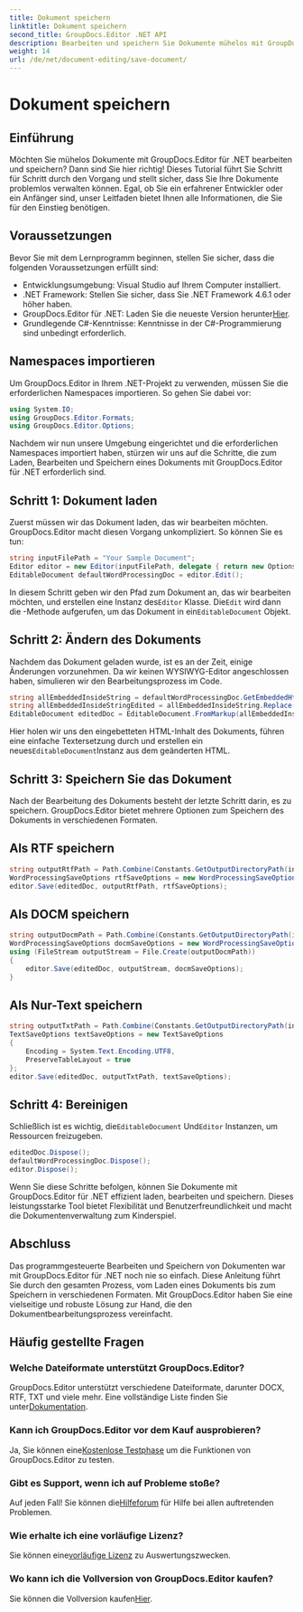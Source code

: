 ```yaml
---
title: Dokument speichern
linktitle: Dokument speichern
second_title: GroupDocs.Editor .NET API
description: Bearbeiten und speichern Sie Dokumente mühelos mit GroupDocs.Editor für .NET. Diese Schritt-für-Schritt-Anleitung vereinfacht den Vorgang für Entwickler.
weight: 14
url: /de/net/document-editing/save-document/
---
```


# Dokument speichern

## Einführung
Möchten Sie mühelos Dokumente mit GroupDocs.Editor für .NET bearbeiten und speichern? Dann sind Sie hier richtig! Dieses Tutorial führt Sie Schritt für Schritt durch den Vorgang und stellt sicher, dass Sie Ihre Dokumente problemlos verwalten können. Egal, ob Sie ein erfahrener Entwickler oder ein Anfänger sind, unser Leitfaden bietet Ihnen alle Informationen, die Sie für den Einstieg benötigen.
## Voraussetzungen
Bevor Sie mit dem Lernprogramm beginnen, stellen Sie sicher, dass die folgenden Voraussetzungen erfüllt sind:
- Entwicklungsumgebung: Visual Studio auf Ihrem Computer installiert.
- .NET Framework: Stellen Sie sicher, dass Sie .NET Framework 4.6.1 oder höher haben.
-  GroupDocs.Editor für .NET: Laden Sie die neueste Version herunter[Hier](https://releases.groupdocs.com/editor/net/).
- Grundlegende C#-Kenntnisse: Kenntnisse in der C#-Programmierung sind unbedingt erforderlich.
## Namespaces importieren
Um GroupDocs.Editor in Ihrem .NET-Projekt zu verwenden, müssen Sie die erforderlichen Namespaces importieren. So gehen Sie dabei vor:
```csharp
using System.IO;
using GroupDocs.Editor.Formats;
using GroupDocs.Editor.Options;
```
Nachdem wir nun unsere Umgebung eingerichtet und die erforderlichen Namespaces importiert haben, stürzen wir uns auf die Schritte, die zum Laden, Bearbeiten und Speichern eines Dokuments mit GroupDocs.Editor für .NET erforderlich sind.
## Schritt 1: Dokument laden
Zuerst müssen wir das Dokument laden, das wir bearbeiten möchten. GroupDocs.Editor macht diesen Vorgang unkompliziert. So können Sie es tun:

```csharp
string inputFilePath = "Your Sample Document";
Editor editor = new Editor(inputFilePath, delegate { return new Options.WordProcessingLoadOptions(); });
EditableDocument defaultWordProcessingDoc = editor.Edit();
```
 In diesem Schritt geben wir den Pfad zum Dokument an, das wir bearbeiten möchten, und erstellen eine Instanz des`Editor` Klasse. Die`Edit` wird dann die -Methode aufgerufen, um das Dokument in ein`EditableDocument` Objekt.
## Schritt 2: Ändern des Dokuments
Nachdem das Dokument geladen wurde, ist es an der Zeit, einige Änderungen vorzunehmen. Da wir keinen WYSIWYG-Editor angeschlossen haben, simulieren wir den Bearbeitungsprozess im Code.

```csharp
string allEmbeddedInsideString = defaultWordProcessingDoc.GetEmbeddedHtml();
string allEmbeddedInsideStringEdited = allEmbeddedInsideString.Replace("Subtitle", "Edited subtitle");
EditableDocument editedDoc = EditableDocument.FromMarkup(allEmbeddedInsideStringEdited, null);
```
 Hier holen wir uns den eingebetteten HTML-Inhalt des Dokuments, führen eine einfache Textersetzung durch und erstellen ein neues`EditableDocument`Instanz aus dem geänderten HTML.
## Schritt 3: Speichern Sie das Dokument
Nach der Bearbeitung des Dokuments besteht der letzte Schritt darin, es zu speichern. GroupDocs.Editor bietet mehrere Optionen zum Speichern des Dokuments in verschiedenen Formaten.
## Als RTF speichern
```csharp
string outputRtfPath = Path.Combine(Constants.GetOutputDirectoryPath(inputFilePath), "editedDoc.rtf");
WordProcessingSaveOptions rtfSaveOptions = new WordProcessingSaveOptions(WordProcessingFormats.Rtf);
editor.Save(editedDoc, outputRtfPath, rtfSaveOptions);
```
## Als DOCM speichern
```csharp
string outputDocmPath = Path.Combine(Constants.GetOutputDirectoryPath(inputFilePath), "editedDoc.docm");
WordProcessingSaveOptions docmSaveOptions = new WordProcessingSaveOptions(WordProcessingFormats.Docm);
using (FileStream outputStream = File.Create(outputDocmPath))
{
    editor.Save(editedDoc, outputStream, docmSaveOptions);
}
```
## Als Nur-Text speichern
```csharp
string outputTxtPath = Path.Combine(Constants.GetOutputDirectoryPath(inputFilePath), "editedDoc.txt");
TextSaveOptions textSaveOptions = new TextSaveOptions
{
    Encoding = System.Text.Encoding.UTF8,
    PreserveTableLayout = true
};
editor.Save(editedDoc, outputTxtPath, textSaveOptions);
```
## Schritt 4: Bereinigen
 Schließlich ist es wichtig, die`EditableDocument` Und`Editor` Instanzen, um Ressourcen freizugeben.
```csharp
editedDoc.Dispose();
defaultWordProcessingDoc.Dispose();
editor.Dispose();
```
Wenn Sie diese Schritte befolgen, können Sie Dokumente mit GroupDocs.Editor für .NET effizient laden, bearbeiten und speichern. Dieses leistungsstarke Tool bietet Flexibilität und Benutzerfreundlichkeit und macht die Dokumentenverwaltung zum Kinderspiel.
## Abschluss
Das programmgesteuerte Bearbeiten und Speichern von Dokumenten war mit GroupDocs.Editor für .NET noch nie so einfach. Diese Anleitung führt Sie durch den gesamten Prozess, vom Laden eines Dokuments bis zum Speichern in verschiedenen Formaten. Mit GroupDocs.Editor haben Sie eine vielseitige und robuste Lösung zur Hand, die den Dokumentbearbeitungsprozess vereinfacht.
## Häufig gestellte Fragen
### Welche Dateiformate unterstützt GroupDocs.Editor?
GroupDocs.Editor unterstützt verschiedene Dateiformate, darunter DOCX, RTF, TXT und viele mehr. Eine vollständige Liste finden Sie unter[Dokumentation](https://tutorials.groupdocs.com/editor/net/).
### Kann ich GroupDocs.Editor vor dem Kauf ausprobieren?
 Ja, Sie können eine[Kostenlose Testphase](https://releases.groupdocs.com/) um die Funktionen von GroupDocs.Editor zu testen.
### Gibt es Support, wenn ich auf Probleme stoße?
 Auf jeden Fall! Sie können die[Hilfeforum](https://forum.groupdocs.com/c/editor/20) für Hilfe bei allen auftretenden Problemen.
### Wie erhalte ich eine vorläufige Lizenz?
 Sie können eine[vorläufige Lizenz](https://purchase.groupdocs.com/temporary-license/) zu Auswertungszwecken.
### Wo kann ich die Vollversion von GroupDocs.Editor kaufen?
 Sie können die Vollversion kaufen[Hier](https://purchase.groupdocs.com/buy).